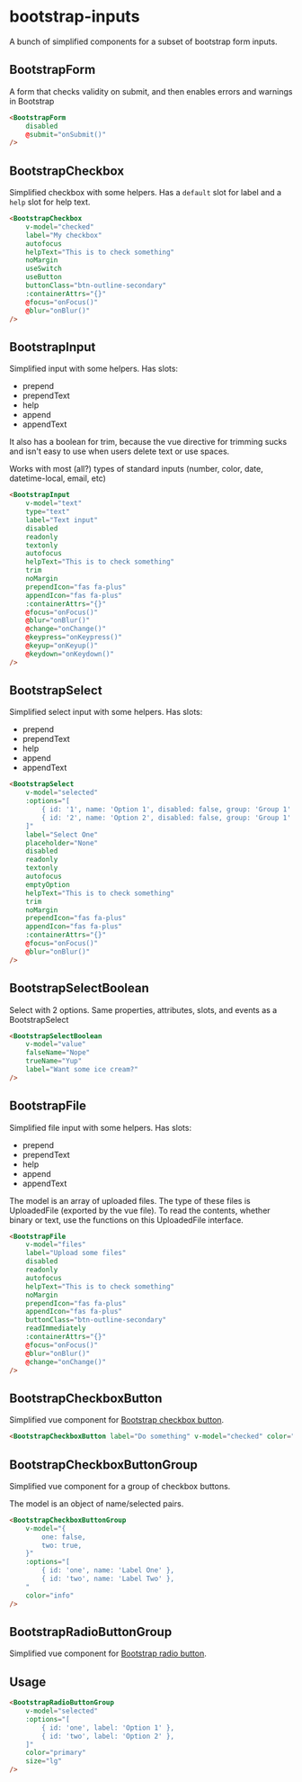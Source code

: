 # bootstrap-inputs

A bunch of simplified components for a subset of bootstrap form inputs.


## BootstrapForm

A form that checks validity on submit, and then enables errors and warnings in Bootstrap

```html
<BootstrapForm
	disabled
	@submit="onSubmit()"
/>
```


## BootstrapCheckbox

Simplified checkbox with some helpers. Has a `default` slot for label and a `help` slot for help text.

```html
<BootstrapCheckbox
	v-model="checked"
	label="My checkbox"
	autofocus
	helpText="This is to check something"
	noMargin
	useSwitch
	useButton
	buttonClass="btn-outline-secondary"
	:containerAttrs="{}"
	@focus="onFocus()"
	@blur="onBlur()"
/>
```


## BootstrapInput

Simplified input with some helpers. Has slots:

* prepend
* prependText
* help
* append
* appendText

It also has a boolean for trim, because the vue directive for trimming sucks and isn't easy to use when users delete text or use spaces.

Works with most (all?) types of standard inputs (number, color, date, datetime-local, email, etc)

```html
<BootstrapInput
	v-model="text"
	type="text"
	label="Text input"
	disabled
	readonly
	textonly
	autofocus
	helpText="This is to check something"
	trim
	noMargin
	prependIcon="fas fa-plus"
	appendIcon="fas fa-plus"
	:containerAttrs="{}"
	@focus="onFocus()"
	@blur="onBlur()"
	@change="onChange()"
	@keypress="onKeypress()"
	@keyup="onKeyup()"
	@keydown="onKeydown()"
/>
```


## BootstrapSelect

Simplified select input with some helpers. Has slots:

* prepend
* prependText
* help
* append
* appendText

```html
<BootstrapSelect
	v-model="selected"
	:options="[
		{ id: '1', name: 'Option 1', disabled: false, group: 'Group 1' },
		{ id: '2', name: 'Option 2', disabled: false, group: 'Group 1' },
	]"
	label="Select One"
	placeholder="None"
	disabled
	readonly
	textonly
	autofocus
	emptyOption
	helpText="This is to check something"
	trim
	noMargin
	prependIcon="fas fa-plus"
	appendIcon="fas fa-plus"
	:containerAttrs="{}"
	@focus="onFocus()"
	@blur="onBlur()"
/>
```


## BootstrapSelectBoolean

Select with 2 options. Same properties, attributes, slots, and events as a BootstrapSelect

```html
<BootstrapSelectBoolean
	v-model="value"
	falseName="Nope"
	trueName="Yup"
	label="Want some ice cream?"
/>
```


## BootstrapFile

Simplified file input with some helpers. Has slots:

* prepend
* prependText
* help
* append
* appendText

The model is an array of uploaded files. The type of these files is UploadedFile (exported by the vue file).
To read the contents, whether binary or text, use the functions on this UploadedFile interface.

```html
<BootstrapFile
	v-model="files"
	label="Upload some files"
	disabled
	readonly
	autofocus
	helpText="This is to check something"
	noMargin
	prependIcon="fas fa-plus"
	appendIcon="fas fa-plus"
	buttonClass="btn-outline-secondary"
	readImmediately
	:containerAttrs="{}"
	@focus="onFocus()"
	@blur="onBlur()"
	@change="onChange()"
/>
```


## BootstrapCheckboxButton

Simplified vue component for [Bootstrap checkbox button](https://getbootstrap.com/docs/5.3/forms/checks-radios/#checkbox-toggle-buttons).

```html
<BootstrapCheckboxButton label="Do something" v-model="checked" color="primary" size="lg" />
```


## BootstrapCheckboxButtonGroup

Simplified vue component for a group of checkbox buttons.

The model is an object of name/selected pairs.

```html
<BootstrapCheckboxButtonGroup
	v-model="{
		one: false,
		two: true,
	}"
	:options="[
		{ id: 'one', name: 'Label One' },
		{ id: 'two', name: 'Label Two' },
	"
	color="info"
/>
```


## BootstrapRadioButtonGroup

Simplified vue component for [Bootstrap radio button](https://getbootstrap.com/docs/5.3/forms/checks-radios/#radio-toggle-buttons).

## Usage

```html
<BootstrapRadioButtonGroup
	v-model="selected"
	:options="[
		{ id: 'one', label: 'Option 1' },
		{ id: 'two', label: 'Option 2' },
	]"
	color="primary"
	size="lg"
/>
```

